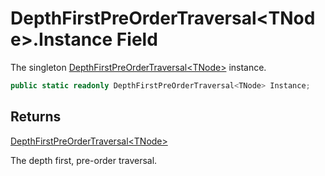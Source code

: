 # DepthFirstPreOrderTraversal&lt;TNode&gt;.Instance Field

The singleton [DepthFirstPreOrderTraversal&lt;TNode&gt;](MrKWatkins.Ast.Traversal.DepthFirstPreOrderTraversal-1.md) instance.

```c#
public static readonly DepthFirstPreOrderTraversal<TNode> Instance;
```

## Returns

[DepthFirstPreOrderTraversal&lt;TNode&gt;](MrKWatkins.Ast.Traversal.DepthFirstPreOrderTraversal-1.md)

The depth first, pre-order traversal.
